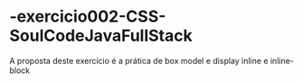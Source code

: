 # -exercicio002-CSS-SoulCodeJavaFullStack
A proposta deste exercício é a prática de box model e display inline e inline-block
